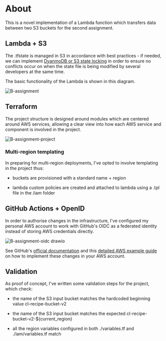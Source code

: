 # About

This is a novel implementation of a Lambda function which transfers data between two S3 buckets for the second assignment. 

## Lambda + S3 

The .tfstate is managed in S3 in accordance with best practices - if needed, we can implement [DyanmoDB or S3 state locking](https://developer.hashicorp.com/terraform/language/backend/s3) in order to ensure no conflicts occur on when the state file is being modified by several developers at the same time. 

The basic functionality of the Lambda is shown in this diagram.

![B-assignment](https://github.com/user-attachments/assets/134e9a8a-4df5-44d2-84b9-dd4f0e599793)

## Terraform

The project structure is designed around modules which are centered around AWS services, allowing a clear view into how each AWS service and component is involved in the project. 

![B-assignment-project](https://github.com/user-attachments/assets/d778e21e-0b73-413d-8f4f-e7929681f721) 

### Multi-region templating

In preparing for multi-region deployments, I've opted to involve templating in the project thus:

* buckets are provisioned with a standard name + region 

* lambda custom policies are created and attached to lambda using a .tpl file in the /iam folder  

## GitHub Actions + OpenID 

In order to authorise changes in the infrastructure, I've configured my personal AWS account to work with GitHub's OIDC as a federated identity instead of storing AWS credentials directly.

![B-assignment-oidc drawio](https://github.com/user-attachments/assets/45d290da-9d55-48d3-9711-e50f39ef76a2)

See GitHub's [official documentation](https://docs.github.com/en/actions/security-for-github-actions/security-hardening-your-deployments/configuring-openid-connect-in-amazon-web-services) and this [detailed AWS example guide](https://docs.github.com/en/get-started/writing-on-github/getting-started-with-writing-and-formatting-on-github/basic-writing-and-formatting-syntax#links) on how to implement these changes in your AWS account.

## Validation

As proof of concept, I've written some validation steps for the project, which check:

* the name of the S3 input bucket matches the hardcoded beginning value cl-recipe-bucket-v2

* the name of the S3 input bucket matches the expected cl-recipe-bucket-v2-${current_region}

* all the region variables configured in both ./variables.tf and ./iam/variables.tf match 
